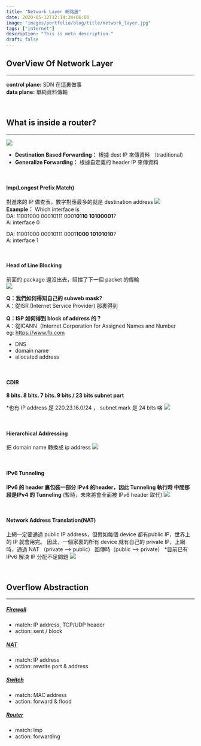 ```yaml
---
title: "Network Layer 網路層"
date: 2020-05-12T12:14:34+06:00
image: "images/portfolio/blog/title/network_layer.jpg"
tags: ["internet"]
description: "This is meta description."
draft: false
---
```


## **OverView Of Network Layer**
---
**control plane:** SDN 在這裏做事<br>
**data plane:** 單純資料傳輸

&nbsp;
## **What is inside a router?**
---
![](https://imgur.com/uBWRks9l.jpg)
- **Destination Based Forwarding：** 根據 dest IP 來傳資料 （traditional)<br>
- **Generalize Forwarding：** 根據自定義的 header IP 來傳資料

&nbsp;
#### **lmp(Longest Prefix Match)**
對進來的 IP 做查表，數字對應最多的就是 destination address
![](https://imgur.com/p5T6hjQl.jpg)<br>
**Example：** Which interface is <br>
DA: 11001000  00010111  0001**0110  10100001**?<br>
A: interface 0

DA: 11001000  00010111  0001**1000  10101010**?<br>
A: interface 1

&nbsp;
#### **Head of Line Blocking**
前面的 package 還沒出去，阻擋了下一個 packet 的傳輸<br>
![](https://imgur.com/V9UosWYl.jpg)

**Q：我們如何得知自己的 subweb mask?**<br>
A：從ISR (Internet Service Provider) 那裏得到

**Q：ISP 如何得到 block of address 的？**<br>
A：從ICANN（Internet Corporation for Assigned Names and Number<br>
eg: https://www.fb.com

- DNS
- domain name
- allocated address

&nbsp;
#### **CDIR**
**8 bits. 8 bits. 7 bits. 9 bits / 23 bits subnet part**

*也有 IP address 是 220.23.16.0/24 ， subnet mark 是 24 bits 咯
![](https://imgur.com/wNw0jLTl.jpg)

&nbsp;
#### **Hierarchical Addressing**
把 domain name 轉換成 ip address
![](https://imgur.com/vCdPMoRl.jpg)

&nbsp;
#### **IPv6 Tunneling**
**IPv6 的 header 裏包裝一部分 IPv4 的header，因此 Tunneling 執行時 中間那段是IPv4 的 Tunneling**
(暫時，未來將會全面被 IPv6 header 取代)
![](https://imgur.com/0gXeYlcl.jpg)

&nbsp;
#### **Network Address Translation(NAT)**
上網一定要通過 public IP address，但假如每個 device 都有public IP，世界上的 IP 就會用完。
因此，一個家裏的所有 device 就有自己的 private IP，上網時，通過 NAT （private —> public）
回傳時（public —> private）
*目前已有 IPv6 解決 IP 分配不足問題
![](https://imgur.com/wpTgf0El.jpg)

&nbsp;
## **Overflow Abstraction**
---
##### <u>**Firewall**</u>
- match: IP address, TCP/UDP header
- action: sent / block

##### <u>**NAT**</u>
- match: IP address
- action: rewrite port & address

##### <u>**Switch**</u>
- match: MAC address
- action: forward & flood

##### <u>**Router**</u>
- match: lmp
- action: forwarding